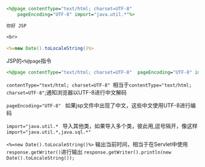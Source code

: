~~~jsp
<%@page contentType="text/html; charset=UTF-8"
    pageEncoding="UTF-8" import="java.util.*"%>
 
你好 JSP
 
<br>
 
<%=new Date().toLocaleString()%>
~~~
JSP的`<%@page`指令
~~~jsp
<%@page contentType="text/html; charset=UTF-8"  pageEncoding="UTF-8" import="java.util.*"%>
~~~

`contentType="text/html; charset=UTF-8" `相当于`contentType="text/html; charset=UTF-8"`;通知浏览器以UTF-8进行中文解码

`pageEncoding="UTF-8" ` 如果jsp文件中出现了中文，这些中文使用UTF-8进行编码

`import="java.util.* `
导入其他类，如果导入多个类，彼此用,逗号隔开，像这样 `import="java.util.*,java.sql.*"`

`<%=new Date().toLocaleString()%>`
输出当前时间，相当于在Servlet中使用`response.getWriter()`进行输出
`response.getWriter().println(new Date().toLocaleString());`